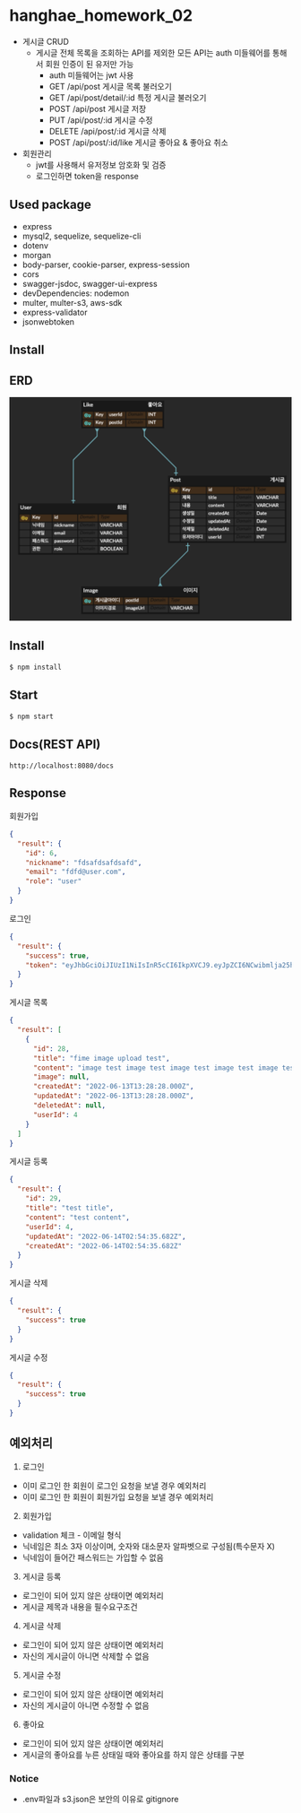 # hanghae_homework_02

- 게시글 CRUD
  - 게시글 전체 목록을 조회하는 API를 제외한 모든 API는 auth 미들웨어를 통해서 회원 인증이 된 유저만 가능
    - auth 미들웨어는 jwt 사용
    - GET /api/post 게시글 목록 불러오기
    - GET /api/post/detail/:id 특정 게시글 불러오기
    - POST /api/post 게시글 저장
    - PUT /api/post/:id 게시글 수정
    - DELETE /api/post/:id 게시글 삭제
    - POST /api/post/:id/like 게시글 좋아요 & 좋아요 취소
- 회원관리
  - jwt를 사용해서 유저정보 암호화 및 검증
  - 로그인하면 token을 response

## Used package

- express
- mysql2, sequelize, sequelize-cli
- dotenv
- morgan
- body-parser, cookie-parser, express-session
- cors
- swagger-jsdoc, swagger-ui-express
- devDependencies: nodemon
- multer, multer-s3, aws-sdk
- express-validator
- jsonwebtoken

## Install

## ERD

<img src="./hw2_erd.png">

## Install

```console
$ npm install
```

## Start

```console
$ npm start
```

## Docs(REST API)

```
http://localhost:8080/docs
```

## Response

회원가입

```json
{
  "result": {
    "id": 6,
    "nickname": "fdsafdsafdsafd",
    "email": "fdfd@user.com",
    "role": "user"
  }
}
```

로그인

```json
{
  "result": {
    "success": true,
    "token": "eyJhbGciOiJIUzI1NiIsInR5cCI6IkpXVCJ9.eyJpZCI6NCwibmlja25hbWUiOiJ1ZXNyIiwiZW1haWwiOiJ1c2VyQGdtYWlsLmNvbSIsInJvbGUiOiJ1c2VyIiwiaWF0IjoxNjU1MTc1MTMwfQ.ycG69qe6Ry8boDs_6BprXMacFdO6m_mSKypisFATnZ0"
  }
}
```

게시글 목록

```json
{
  "result": [
    {
      "id": 28,
      "title": "fime image upload test",
      "content": "image test image test image test image test image test image test image test image test image test image test image test image test image test image test image test image test image test ",
      "image": null,
      "createdAt": "2022-06-13T13:28:28.000Z",
      "updatedAt": "2022-06-13T13:28:28.000Z",
      "deletedAt": null,
      "userId": 4
    }
  ]
}
```

게시글 등록

```json
{
  "result": {
    "id": 29,
    "title": "test title",
    "content": "test content",
    "userId": 4,
    "updatedAt": "2022-06-14T02:54:35.682Z",
    "createdAt": "2022-06-14T02:54:35.682Z"
  }
}
```

게시글 삭제

```json
{
  "result": {
    "success": true
  }
}
```

게시글 수정

```json
{
  "result": {
    "success": true
  }
}
```

## 예외처리

1. 로그인

- 이미 로그인 한 회원이 로그인 요청을 보낼 경우 예외처리
- 이미 로그인 한 회원이 회원가입 요청을 보낼 경우 예외처리

2. 회원가입

- validation 체크 - 이메일 형식
- 닉네임은 최소 3자 이상이며, 숫자와 대소문자 알파벳으로 구성됨(특수문자 X)
- 닉네임이 들어간 패스워드는 가입할 수 없음

3. 게시글 등록

- 로그인이 되어 있지 않은 상태이면 예외처리
- 게시글 제목과 내용을 필수요구조건

4. 게시글 삭제

- 로그인이 되어 있지 않은 상태이면 예외처리
- 자신의 게시글이 아니면 삭제할 수 없음

5. 게시글 수정

- 로그인이 되어 있지 않은 상태이면 예외처리
- 자신의 게시글이 아니면 수정할 수 없음

6. 좋아요

- 로그인이 되어 있지 않은 상태이면 예외처리
- 게시글의 좋아요를 누른 상태일 때와 좋아요를 하지 않은 상태를 구분

### Notice

- .env파일과 s3.json은 보안의 이유로 gitignore
